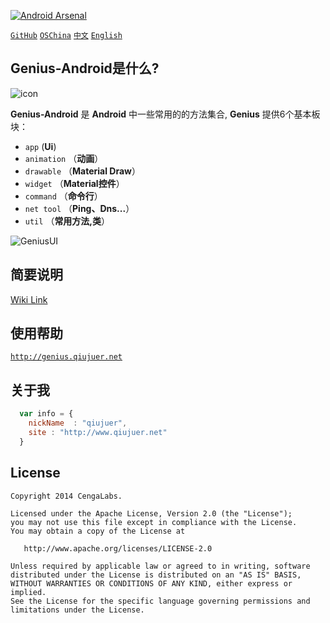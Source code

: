 ﻿[![Android Arsenal](https://img.shields.io/badge/Android%20Arsenal-Genius--Android-brightgreen.svg?style=flat)](https://android-arsenal.com/details/1/1463)

[`GitHub`](https://github.com/qiujuer/Genius-Android) [`OSChina`](http://git.oschina.net/qiujuer/Genius-Android) [`中文`](README-ZH.md) [`English`](README.md) 


## Genius-Android是什么?

![icon](https://raw.githubusercontent.com/qiujuer/Genius-Android/gh-pages/assets/images/logo.png)

**Genius-Android** 是 **Android** 中一些常用的的方法集合, **Genius** 提供6个基本板块：

* `app` (**Ui**)
* `animation` （**动画**）
* `drawable` （**Material Draw**）
* `widget` （**Material控件**）
* `command` （**命令行**）
* `net tool` （**Ping、Dns...**）
* `util` （**常用方法,类**）

![GeniusUI](https://raw.githubusercontent.com/qiujuer/Genius-Android/resource/images/second/172755E3.png)


## 简要说明

[Wiki Link](https://github.com/qiujuer/Genius-Android/wiki) 


## 使用帮助

[`http://genius.qiujuer.net`](http://genius.qiujuer.net)


## 关于我

```javascript
  var info = {
    nickName  : "qiujuer",
    site : "http://www.qiujuer.net"
  }
```


License
--------

    Copyright 2014 CengaLabs.

    Licensed under the Apache License, Version 2.0 (the "License");
    you may not use this file except in compliance with the License.
    You may obtain a copy of the License at

       http://www.apache.org/licenses/LICENSE-2.0

    Unless required by applicable law or agreed to in writing, software
    distributed under the License is distributed on an "AS IS" BASIS,
    WITHOUT WARRANTIES OR CONDITIONS OF ANY KIND, either express or implied.
    See the License for the specific language governing permissions and
    limitations under the License.

